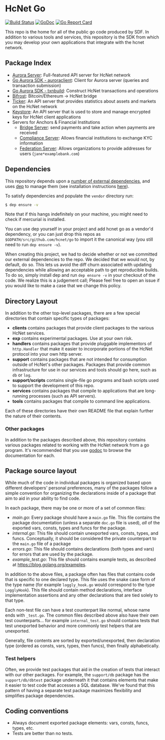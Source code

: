 # HcNet Go 
[![Build Status](https://circleci.com/gh/hcnet/go.svg?style=shield)](https://circleci.com/gh/hcnet/go)
[![GoDoc](https://godoc.org/github.com/hcnet/go?status.svg)](https://godoc.org/github.com/hcnet/go)
[![Go Report Card](https://goreportcard.com/badge/github.com/hcnet/go)](https://goreportcard.com/report/github.com/hcnet/go)

This repo is the home for all of the public go code produced by SDF.  In addition to various tools and services, this repository is the SDK from which you may develop your own applications that integrate with the hcnet network.

## Package Index

* [Aurora Server](services/aurora): Full-featured API server for HcNet network
* [Go Aurora SDK - auroraclient](clients/auroraclient): Client for Aurora server (queries and transaction submission)
* [Go Aurora SDK - txnbuild](txnbuild): Construct HcNet transactions and operations
* [Bifrost](services/bifrost): Bitcoin/Ethereum -> HcNet bridge
* [Ticker](services/ticker): An API server that provides statistics about assets and markets on the HcNet network
* [Keystore](services/keystore): An API server that is used to store and manage encrypted keys for HcNet client applications
* Servers for Anchors & Financial Institutions
  * [Bridge Server](services/bridge): send payments and take action when payments are received
  * [Compliance Server](services/compliance): Allows financial institutions to exchange KYC information
  * [Federation Server](services/federation): Allows organizations to provide addresses for users (`jane*examplebank.com`)

## Dependencies

This repository depends upon a [number of external dependencies](./Gopkg.lock), and uses [dep](https://golang.github.io/dep/) to manage them (see installation instructions [here](https://golang.github.io/dep/docs/installation.html)).  

To satisfy dependencies and populate the `vendor` directory run: 

```bash
$ dep ensure -v
```

Note that if this hangs indefinitely on your machine, you might need to check if mercurial is installed.

You can use dep yourself in your project and add hcnet go as a vendor'd dependency, or you can just drop this repos as `$GOPATH/src/github.com/hcnet/go` to import it the canonical way (you still need to run `dep ensure -v`).

When creating this project, we had to decide whether or not we committed our external dependencies to the repo.  We decided that we would not, by default, do so.  This lets us avoid the diff churn associated with updating dependencies while allowing an acceptable path to get reproducible builds.  To do so, simply install dep and run `dep ensure -v` in your checkout of the code.  We realize this is a judgement call; Please feel free to open an issue if you would like to make a case that we change this policy.

## Directory Layout

In addition to the other top-level packages, there are a few special directories that contain specific types of packages:

* **clients** contains packages that provide client packages to the various HcNet services.
* **exp** contains experimental packages.  Use at your own risk.
* **handlers** contains packages that provide pluggable implementors of `http.Handler` that make it easier to incorporate portions of the HcNet protocol into your own http server. 
* **support** contains packages that are not intended for consumption outside of HcNet's other packages.  Packages that provide common infrastructure for use in our services and tools should go here, such as `db` or `log`. 
* **support/scripts** contains single-file go programs and bash scripts used to support the development of this repo. 
* **services** contains packages that compile to applications that are long-running processes (such as API servers).
* **tools** contains packages that compile to command line applications.

Each of these directories have their own README file that explain further the nature of their contents.

### Other packages

In addition to the packages described above, this repository contains various packages related to working with the HcNet network from a go program.  It's recommended that you use [godoc](https://godoc.org/github.com/hcnet/go#pkg-subdirectories) to browse the documentation for each.


## Package source layout

While much of the code in individual packages is organized based upon different developers' personal preferences, many of the packages follow a simple convention for organizing the declarations inside of a package that aim to aid in your ability to find code.

In each package, there may be one or more of a set of common files:

- *main.go*: Every package should have a `main.go` file.  This file contains the package documentation (unless a separate `doc.go` file is used), _all_ of the exported vars, consts, types and funcs for the package. 
- *internal.go*:  This file should contain unexported vars, consts, types, and funcs.  Conceptually, it should be considered the private counterpart to the `main.go` file of a package
- *errors.go*: This file should contains declarations (both types and vars) for errors that are used by the package.
- *example_test.go*: This file should contains example tests, as described at https://blog.golang.org/examples.

In addition to the above files, a package often has files that contains code that is specific to one declared type.  This file uses the snake case form of the type name (for example `loggly_hook.go` would correspond to the type `LogglyHook`).  This file should contain method declarations, interface implementation assertions and any other declarations that are tied solely to that type.

Each non-test file can have a test counterpart like normal, whose name ends with `_test.go`.  The common files described above also have their own test counterparts... for example `internal_test.go` should contains tests that test unexported behavior and more commonly test helpers that are unexported.

Generally, file contents are sorted by exported/unexported, then declaration type  (ordered as consts, vars, types, then funcs), then finally alphabetically.

### Test helpers

Often, we provide test packages that aid in the creation of tests that interact with our other packages.  For example, the `support/db` package has the `support/db/dbtest` package underneath it that contains elements that make it easier to test code that accesses a SQL database.  We've found that this pattern of having a separate test package maximizes flexibility and simplifies package dependencies.


## Coding conventions

- Always document exported package elements: vars, consts, funcs, types, etc.
- Tests are better than no tests.
